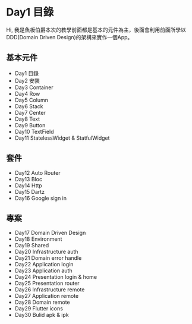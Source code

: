 # Day1 目錄
Hi, 我是魚板伯爵本次的教學前面都是基本的元件為主，後面會利用前面所學以DDD(Domain Driven Design)的架構來實作一個App。

## 基本元件
- Day1 目錄
- Day2 安裝
- Day3 Container
- Day4 Row
- Day5 Column
- Day6 Stack
- Day7 Center
- Day8 Text
- Day9 Button
- Day10 TextField
- Day11 StatelessWidget & StatfulWidget

## 套件
- Day12 Auto Router
- Day13 Bloc
- Day14 Http
- Day15 Dartz
- Day16 Google sign in

## 專案
- Day17 Domain Driven Design
- Day18 Environment
- Day19 Shared
- Day20 Infrastructure auth
- Day21 Domain error handle
- Day22 Application login
- Day23 Application auth
- Day24 Presentation login & home
- Day25 Presentation router
- Day26 Infrastructure remote
- Day27 Application remote
- Day28 Domain remote
- Day29 Flutter icons
- Day30 Bulid apk & ipk

